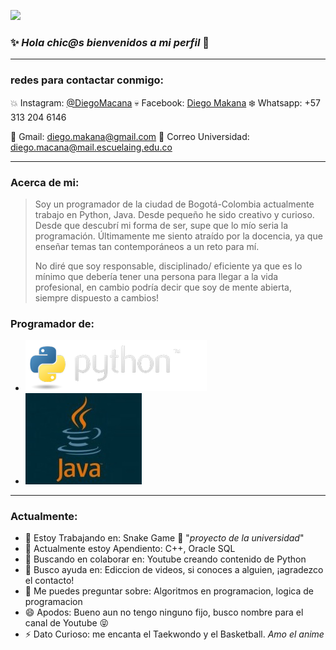 
![](https://github.com/DiegoMacana/DiegoMacana/blob/main/Avenged%20Sevenfold.gif)





### ✨ _Hola chic@s bienvenidos a mi perfil_ 👋
---
### redes para contactar conmigo:

:collision: Instagram: [@DiegoMacana](https://www.instagram.com/diegomakana/)
:skull: Facebook: [Diego Makana](https://www.facebook.com/diego.makana/)
:snowflake: Whatsapp: +57 313 204 6146

:penguin: Gmail: diego.makana@gmail.com
:watermelon: Correo Universidad: diego.macana@mail.escuelaing.edu.co

---
### Acerca de mi:

> Soy un programador de la ciudad de Bogotá-Colombia actualmente trabajo en Python, Java.
> Desde pequeño he sido creativo y curioso. Desde que descubrí mi forma de ser, supe que 
> lo mío seria la programación. Últimamente me siento atraído por la docencia, ya que 
> enseñar temas tan contemporáneos a un reto para mí.
> 
> No diré que soy responsable, disciplinado/ eficiente ya que es lo mínimo que debería 
> tener una persona para llegar a la vida profesional, en cambio podría decir que soy 
> de mente abierta, siempre dispuesto a cambios!


### Programador de:
- ![](https://github.com/DiegoMacana/DiegoMacana/blob/main/python-logo.png)
- ![](https://github.com/DiegoMacana/DiegoMacana/blob/main/Java-Logo-300x189.jpg)

---
### Actualmente:

- 🔭 Estoy Trabajando en: Snake Game :snake: "_proyecto de la universidad_"
- 🌱 Actualmente estoy Apendiento:  C++, Oracle SQL
- 👯 Buscando en colaborar en: Youtube creando contenido de Python
- 🤔 Busco ayuda en: Ediccion de videos, si conoces a alguien, ¡agradezco el contacto!
- 💬 Me puedes preguntar sobre: Algoritmos en programacion, logica de programacion
- 😄 Apodos: Bueno aun no tengo ninguno fijo, busco nombre para el canal de Youtube :stuck_out_tongue_closed_eyes:
- ⚡ Dato Curioso: me encanta el Taekwondo y el Basketball. *Amo el anime*

